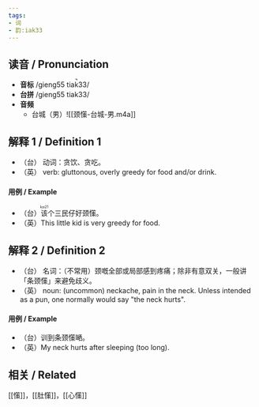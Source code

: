```yaml
---
tags:
- 词
- 韵:iak33
---
```


## __读音__ / Pronunciation

- __音标__ /gieng55 tiak̚33/
- __台拼__ /gieng55 tiak33/
- __音频__
	- 台城（男）![[颈憡-台城-男.m4a]]
## 解释 1 / Definition 1

- （台） 动词：贪饮、贪吃。
- （英） verb: gluttonous, overly greedy for food and/or drink.

#### 用例 / Example

- （台）<ruby>该<rt>koi21</rt></ruby>个三民仔好颈憡。
- （英）This little kid is very greedy for food.

## 解释 2 / Definition 2

- （台） 名词：（不常用）颈嘅全部或局部感到疼痛；除非有意双关，一般讲「条颈憡」来避免歧义。
- （英） noun: (uncommon) neckache, pain in the neck. Unless intended as a pun, one normally would say "the neck hurts". 

#### 用例 / Example 

- （台）训到条颈憡嗮。
- （英）My neck hurts after sleeping (too long).


## 相关 / Related

[[憡]]，[[肚憡]]，[[心憡]]
